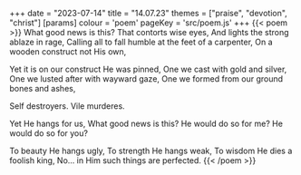 +++
date = "2023-07-14"
title = "14.07.23"
themes = ["praise", "devotion", "christ"]
[params]
  colour = 'poem'
  pageKey = 'src/poem.js'
+++
{{< poem >}}
What good news is this?
That contorts wise eyes,
And lights the strong ablaze in rage,
Calling all to fall humble at the feet of a carpenter,
On a wooden construct not His own,

Yet it is on our construct He was pinned,
One we cast with gold and silver,
One we lusted after with wayward gaze,
One we formed from our ground bones and ashes,

Self destroyers.
Vile murderes.

Yet He hangs for us,
What good news is this?
He would do so for me?
He would do so for you?

To beauty He hangs ugly,
To strength He hangs weak,
To wisdom He dies a foolish king,
No... in Him such things are perfected.
{{< /poem >}}